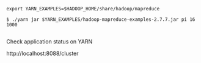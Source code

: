 ```
export YARN_EXAMPLES=$HADOOP_HOME/share/hadoop/mapreduce

$ ./yarn jar $YARN_EXAMPLES/hadoop-mapreduce-examples-2.7.7.jar pi 16 1000
 
```

Check application status on YARN

http://localhost:8088/cluster
